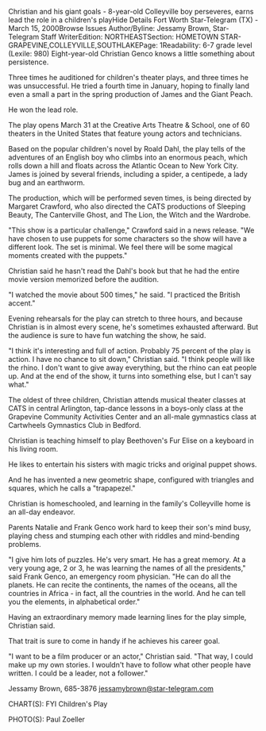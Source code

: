 Christian and his giant goals - 8-year-old Colleyville boy perseveres, earns lead the role in a children's playHide Details
Fort Worth Star-Telegram (TX) - March 15, 2000Browse Issues
Author/Byline: Jessamy Brown, Star-Telegram Staff WriterEdition: NORTHEASTSection: HOMETOWN STAR-GRAPEVINE,COLLEYVILLE,SOUTHLAKEPage: 1Readability: 6-7 grade level (Lexile: 980)
Eight-year-old Christian Genco knows a little something about persistence.

Three times he auditioned for children's theater plays, and three times he was unsuccessful. He tried a fourth time in January, hoping to finally land even a small a part in the spring production of James and the Giant Peach.

He won the lead role.

The play opens March 31 at the Creative Arts Theatre & School, one of 60 theaters in the United States that feature young actors and technicians.

Based on the popular children's novel by Roald Dahl, the play tells of the adventures of an English boy who climbs into an enormous peach, which rolls down a hill and floats across the Atlantic Ocean to New York City. James is joined by several friends, including a spider, a centipede, a lady bug and an earthworm.

The production, which will be performed seven times, is being directed by Margaret Crawford, who also directed the CATS productions of Sleeping Beauty, The Canterville Ghost, and The Lion, the Witch and the Wardrobe.

"This show is a particular challenge," Crawford said in a news release. "We have chosen to use puppets for some characters so the show will have a different look. The set is minimal. We feel there will be some magical moments created with the puppets."

Christian said he hasn't read the Dahl's book but that he had the entire movie version memorized before the audition.

"I watched the movie about 500 times," he said. "I practiced the British accent."

Evening rehearsals for the play can stretch to three hours, and because Christian is in almost every scene, he's sometimes exhausted afterward. But the audience is sure to have fun watching the show, he said.

"I think it's interesting and full of action. Probably 75 percent of the play is action. I have no chance to sit down," Christian said. "I think people will like the rhino. I don't want to give away everything, but the rhino can eat people up. And at the end of the show, it turns into something else, but I can't say what."

The oldest of three children, Christian attends musical theater classes at CATS in central Arlington, tap-dance lessons in a boys-only class at the Grapevine Community Activities Center and an all-male gymnastics class at Cartwheels Gymnastics Club in Bedford.

Christian is teaching himself to play Beethoven's Fur Elise on a keyboard in his living room.

He likes to entertain his sisters with magic tricks and original puppet shows.

And he has invented a new geometric shape, configured with triangles and squares, which he calls a "trapapezel."

Christian is homeschooled, and learning in the family's Colleyville home is an all-day endeavor.

Parents Natalie and Frank Genco work hard to keep their son's mind busy, playing chess and stumping each other with riddles and mind-bending problems.

"I give him lots of puzzles. He's very smart. He has a great memory. At a very young age, 2 or 3, he was learning the names of all the presidents," said Frank Genco, an emergency room physician. "He can do all the planets. He can recite the continents, the names of the oceans, all the countries in Africa - in fact, all the countries in the world. And he can tell you the elements, in alphabetical order."

Having an extraordinary memory made learning lines for the play simple, Christian said.

That trait is sure to come in handy if he achieves his career goal.

"I want to be a film producer or an actor," Christian said. "That way, I could make up my own stories. I wouldn't have to follow what other people have written. I could be a leader, not a follower."

Jessamy Brown, 685-3876 jessamybrown@star-telegram.com

CHART(S): FYI Children's Play

PHOTO(S): Paul Zoeller
